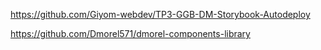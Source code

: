 https://github.com/Giyom-webdev/TP3-GGB-DM-Storybook-Autodeploy

https://github.com/Dmorel571/dmorel-components-library